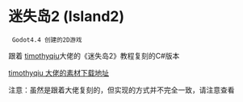 # 迷失岛2 (Island2) 

```
 Godot4.4 创建的2D游戏
```

跟着 [timothyqiu](https://github.com/timothyqiu)大佬的《迷失岛2》教程复刻的C#版本


[timothyqiu 大佬的素材下载地址](https://pan.baidu.com/s/10zscsXNoK5wclaP4QvSI1g?pwd=kmew)


注意：虽然是跟着大佬复刻的，但实现的方式并不完全一致，请注意查看